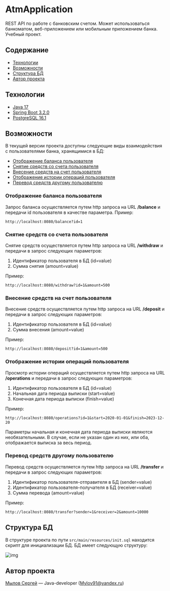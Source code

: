 # AtmApplication
REST API по работе с банковским счетом. Может использоваться банкоматом, веб-приложением или мобильным приложением банка. Учебный проект.

## Содержание
- [Технологии](#технологии)
- [Возможности](#возможности)
- [Структура БД](#структура-бд)
- [Автор проекта](#автор-проекта)

## Технологии
- [Java 17](https://www.java.com/ru/)
- [Spring Boot 3.2.0](https://spring.io/projects/spring-boot)
- [PostgreSQL 16.1](https://www.postgresql.org)

## Возможности
В текущей версии проекта доступны следующие виды взаимодействия с пользователями банка, хранящимися в БД:
- [Отображение баланса пользователя](#отображение-баланса-пользователя)
- [Снятие средств со счета пользователя](#снятие-средств-со-счета-пользователя)
- [Внесение средств на счет пользователя](#внесение-средств-на-счет-пользователя)
- [Отображение истории операций пользователя](#отображение-истории-операций-пользователя)
- [Перевод средств другому пользователю](#перевод-средств-другому-пользователю)


### Отображение баланса пользователя
Запрос баланса осуществляется путем http запроса на URL **/balance** и передачи id пользователя в качестве параметра. 
Пример:
```
http://localhost:8080/balance?id=1
```

### Снятие средств со счета пользователя
Снятие средств осуществляется путем http запроса на URL **/withdraw** и передачи в запрос следующих параметров:
1. Идентификатор пользователя в БД (id=value)
2. Сумма снятия (amount=value)

Пример:
```
http://localhost:8080/withdraw?id=1&amount=500
```

### Внесение средств на счет пользователя
Внесение средств осуществляется путем http запроса на URL **/deposit** и передачи в запрос следующих параметров:
1. Идентификатор пользователя в БД (id=value)
2. Сумма внесения (amount=value)

Пример:
```
http://localhost:8080/deposit?id=1&amount=500
```

### Отображение истории операций пользователя
Просмотр истории операций осуществляется путем http запроса на URL **/operations** и передачи в запрос следующих параметров:
1. Идентификатор пользователя в БД (id=value)
2. Начальная дата периода выписки (start=value)
3. Конечная дата периода выписки (finish=value)

Пример:
```
http://localhost:8080/operations?id=1&start=2020-01-01&finish=2023-12-20
```

Параметры начальная и конечная дата периода выписки являются необязательными. В случае, если не указан один из них, или оба, отображается выписка за весь период.


### Перевод средств другому пользователю
Перевод средств осуществляется путем http запроса на URL **/transfer** и передачи в запрос следующих параметров:
1. Идентификатор пользователя-отправителя в БД (sender=value)
2. Идентификатор пользователя-получателя в БД (receiver=value)
3. Сумма перевода (amount=value)

Пример:
```
http://localhost:8080/transfer?sender=1&receiver=2&amount=10000
```


## Структура БД
В структуре проекта по пути `src/main/resources/init.sql` находится скрипт для инициализации БД.
БД имеет следующую структуру:

![img](https://i.ibb.co/TcNPpRY/2023-12-23-18-13-04.png)

## Автор проекта
  [Мылов Сергей](https://github.com/Mylov91) — Java-developer (Mylov91@yandex.ru)
